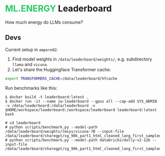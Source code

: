 <h1><a href="https://ml.energy" style="color: #27cb63; text-decoration: none">ML.ENERGY</a> Leaderboard</h1>

How much energy do LLMs consume?

## Devs

Current setup in `ampere02`:

1. Find model weights in `/data/leaderboard/weights/`, e.g. subdirectory `llama` and `vicuna`.
2. Let's share the Huggingface Transformer cache:

```bash
export TRANSFORMERS_CACHE=/data/leaderboard/hfcache
```

Run benchmarks like this:

```console
$ docker build -t leaderboard:latest .
$ docker run -it --name jw-leaderboard --gpus all --cap-add SYS_ADMIN -v /data/leaderboard:/data/leaderboard -v $HOME/workspace/leaderboard:/workspace/leaderboard leaderboard:latest bash

# cd leaderboard
# python scripts/benchmark.py --model-path /data/leaderboard/weights/lmsys/vicuna-7B --input-file /data/leaderboard/sharegpt/sg_90k_part1_html_cleaned_lang_first_sampled.json
# python scripts/benchmark.py --model-path databricks/dolly-v2-12b --input-file /data/leaderboard/sharegpt/sg_90k_part1_html_cleaned_lang_first_sampled.json
```
